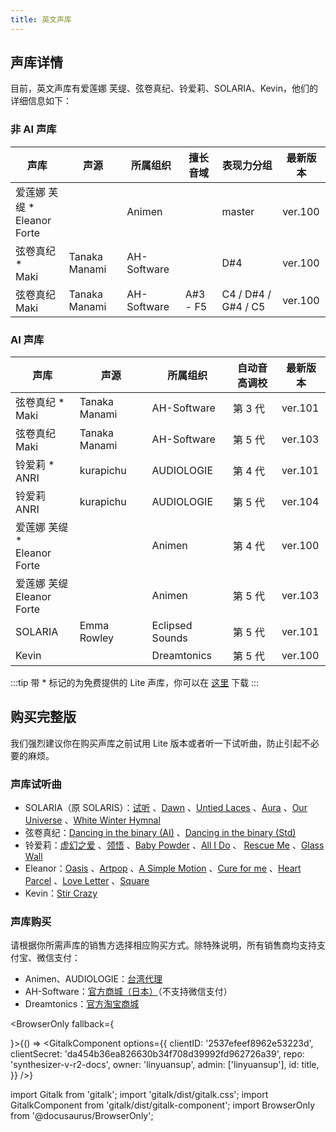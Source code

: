 ```yaml
---
title: 英文声库
---
```


## 声库详情

目前，英文声库有爱莲娜 芙缇、弦卷真纪、铃爱莉、SOLARIA、Kevin，他们的详细信息如下：

### 非 AI 声库

| 声库 | 声源 | 所属组织 | 擅长音域 | 表现力分组 | 最新版本 |
| --- | --- | --- | --- | --- | --- |
| 爱莲娜 芙缇 * <br/> Eleanor Forte | | Animen |  | master | ver.100 |
| 弦卷真纪 * <br/> Maki | Tanaka Manami | AH-Software |  | D#4 | ver.100 |
| 弦卷真纪 <br/> Maki | Tanaka Manami | AH-Software | A#3 - F5 | C4 / D#4 / G#4 / C5 | ver.100 |

### AI 声库

| 声库 | 声源 | 所属组织 | 自动音高调校 | 最新版本 |
| --- | --- | --- | --- | --- |
| 弦卷真纪 * <br/> Maki | Tanaka Manami | AH-Software | 第 3 代 | ver.101 |
| 弦卷真纪 <br/> Maki | Tanaka Manami | AH-Software | 第 5 代 | ver.103 |
| 铃爱莉 * <br/> ANRI | kurapichu | AUDIOLOGIE | 第 4 代 | ver.101 |
| 铃爱莉 <br/> ANRI | kurapichu | AUDIOLOGIE | 第 5 代 | ver.104 |
| 爱莲娜 芙缇 * <br/> Eleanor Forte |  | Animen | 第 4 代 | ver.100 |
| 爱莲娜 芙缇 <br/> Eleanor Forte |  | Animen | 第 5 代 | ver.103 |
| SOLARIA | Emma Rowley | Eclipsed Sounds | 第 5 代 | ver.101 |
| Kevin |  | Dreamtonics | 第 5 代 | ver.100 |

:::tip
带 * 标记的为免费提供的 Lite 声库，你可以在 [这里](../../download/voice.md) 下载
:::

## 购买完整版

我们强烈建议你在购买声库之前试用 Lite 版本或者听一下试听曲，防止引起不必要的麻烦。

### 声库试听曲

 * SOLARIA（原 SOLARIS）：[试听](https://www.bilibili.com/video/BV1X541137s8) 、[Dawn](https://www.bilibili.com/video/BV1UL411L72x) 、[Untied Laces](https://www.bilibili.com/video/BV1Db4y1n72w) 、[Aura](https://www.bilibili.com/video/BV1fL411j7VE) 、[Our Universe](https://www.bilibili.com/video/BV1kq4y117hY) 、[White Winter Hymnal](https://www.bilibili.com/video/BV1vY411p7Kw)
 * 弦卷真纪：[Dancing in the binary (AI)](https://www.bilibili.com/video/BV1wX4y1w7y8) 、[Dancing in the binary (Std)](https://www.bilibili.com/video/BV1Lg411u7qG)
 * 铃爱莉：[虚幻之爱](https://www.bilibili.com/video/BV1CQ4y1B7P8) 、[领悟](https://www.bilibili.com/video/BV1534y1U7sj) 、[Baby Powder](https://www.bilibili.com/video/BV1NU4y1g7UL) 、[All I Do](https://www.bilibili.com/video/BV1z44y1e7fm) 、 [Rescue Me](https://www.bilibili.com/video/BV12Y411x75n) 、[Glass Wall](https://www.bilibili.com/video/BV1Sb4y1t7or)
 * Eleanor：[Oasis](https://www.bilibili.com/video/BV1Lq4y137pP) 、[Artpop](https://www.bilibili.com/video/BV13b4y1b7CP) 、[A Simple Motion](https://www.bilibili.com/video/BV12r4y1k75b) 、[Cure for me](https://www.bilibili.com/video/BV1EZ4y1977r) 、[Heart Parcel](https://www.bilibili.com/video/BV1NS4y1u7B4) 、[Love Letter](https://www.bilibili.com/video/BV1Xb4y1n77b) 、[Square](https://www.bilibili.com/video/BV1w44y1j7DV)
 * Kevin：[Stir Crazy](https://www.bilibili.com/video/BV1ub4y177ss)

### 声库购买

请根据你所需声库的销售方选择相应购买方式。除特殊说明，所有销售商均支持支付宝、微信支付：

  * Animen、AUDIOLOGIE：[台湾代理](https://www.anicute.com/)
  * AH-Software：[官方商城（日本）](https://www.ah-soft.com/product/series.html#synth-v)（不支持微信支付）
  * Dreamtonics：[官方淘宝商城](https://dreamtonics-cn.taobao.com/)

<BrowserOnly fallback={<div></div>}>{() => <GitalkComponent options={{
    clientID: '2537efeef8962e53223d',
    clientSecret: 'da454b36ea826630b34f708d39992fd962726a39',
    repo: 'synthesizer-v-r2-docs',
    owner: 'linyuansup',
    admin: ['linyuansup'],
    id: title,
    }} />}
</BrowserOnly>

import Gitalk from 'gitalk';
import 'gitalk/dist/gitalk.css';
import GitalkComponent from 'gitalk/dist/gitalk-component';
import BrowserOnly from '@docusaurus/BrowserOnly';